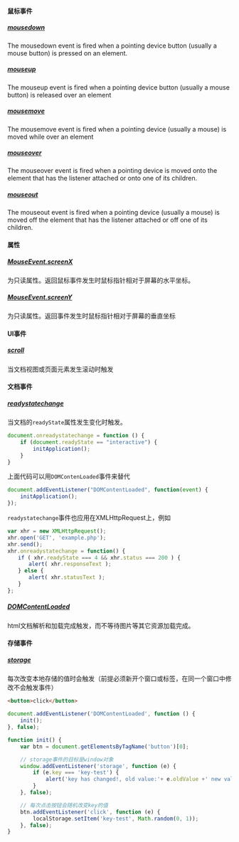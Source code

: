 #### 鼠标事件

##### [mousedown](https://developer.mozilla.org/en-US/docs/Web/Events/mousedown)

The mousedown event is fired when a pointing device button (usually a mouse button) is pressed on an element.

##### [mouseup](https://developer.mozilla.org/en-US/docs/Web/Events/mouseup)

The mouseup event is fired when a pointing device button (usually a mouse button) is released over an element

##### [mousemove](https://developer.mozilla.org/en-US/docs/Web/Events/mousemove)

The mousemove event is fired when a pointing device (usually a mouse) is moved while over an element

##### [mouseover](https://developer.mozilla.org/en-US/docs/Web/Events/mouseover)

The mouseover event is fired when a pointing device is moved onto the element that has the listener attached or onto one of its children.

##### [mouseout](https://developer.mozilla.org/en-US/docs/Web/Events/mouseout)

The mouseout event is fired when a pointing device (usually a mouse) is moved off the element that has the listener attached or off one of its children.

#### 属性

##### [MouseEvent.screenX](https://developer.mozilla.org/en-US/docs/Web/API/MouseEvent/screenX)

为只读属性。返回鼠标事件发生时鼠标指针相对于屏幕的水平坐标。


##### [MouseEvent.screenY](https://developer.mozilla.org/en-US/docs/Web/API/MouseEvent/screenY)

为只读属性。返回事件发生时鼠标指针相对于屏幕的垂直坐标


#### UI事件

##### [scroll](https://developer.mozilla.org/en-US/docs/Web/Events/scroll)

当文档视图或页面元素发生滚动时触发

#### 文档事件

##### [readystatechange](https://developer.mozilla.org/en-US/docs/Web/Events/readystatechange)

当文档的`readyState`属性发生变化时触发。

```javascript
document.onreadystatechange = function () {
    if (document.readyState == "interactive") {
        initApplication();
    }
}
```

上面代码可以用`DOMContenLoaded`事件来替代

```javascript
document.addEventListener("DOMContentLoaded", function(event) {
    initApplication();
});
```

`readystatechange`事件也应用在XMLHttpRequest上，例如

```javascript
var xhr = new XMLHttpRequest();
xhr.open('GET', 'example.php');
xhr.send();
xhr.onreadystatechange = function() {
　　if ( xhr.readyState === 4 && xhr.status === 200 ) {
　　　　alert( xhr.responseText );
　　} else {
　　　　alert( xhr.statusText );
　　}
};
```

##### [DOMContentLoaded](https://developer.mozilla.org/en-US/docs/Web/Events/DOMContentLoaded)

html文档解析和加载完成触发，而不等待图片等其它资源加载完成。

#### 存储事件

##### [storage](https://developer.mozilla.org/en-US/docs/Web/Events/storage)

每次改变本地存储的值时会触发（前提必须新开个窗口或标签，在同一个窗口中修改不会触发事件）

```html
<button>click</button>
```

```javascript
document.addEventListener('DOMContentLoaded', function () {
    init();
}, false);

function init() {
    var btn = document.getElementsByTagName('button')[0];

    // storage事件的目标是window对象
    window.addEventListener('storage', function (e) {
        if (e.key === 'key-test') {
            alert('key has changed!, old value:'+ e.oldValue +' new value:'+ e.newValue);
        }
    }, false);

    // 每次点击按钮会随机改变key的值
    btn.addEventListener('click', function (e) {
        localStorage.setItem('key-test', Math.random(0, 1));
    }, false);
}
```


